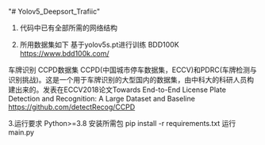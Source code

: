 "# Yolov5_Deepsort_Trafiic" 
1. 代码中已有全部所需的网络结构

2. 所用数据集如下
基于yolov5s.pt进行训练
BDD100K
https://www.bdd100k.com/

车牌识别
CCPD数据集
CCPD(中国城市停车数据集，ECCV)和PDRC(车牌检测与识别挑战)。这是一个用于车牌识别的大型国内的数据集，由中科大的科研人员构建出来的。发表在ECCV2018论文Towards End-to-End License Plate Detection and Recognition: A Large Dataset and Baseline
https://github.com/detectRecog/CCPD

3.运行要求
Python>=3.8
安装所需包
pip install -r requirements.txt
运行main.py
